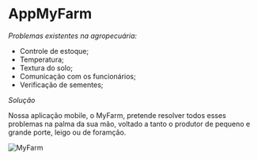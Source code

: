# AppMyFarm

*Problemas existentes na agropecuária:*
- Controle de estoque;
- Temperatura;
- Textura do solo;
- Comunicação com os funcionários;
- Verificação de sementes;

*Solução*

Nossa aplicação mobile, o MyFarm, pretende resolver todos esses problemas na palma da sua mão, voltado a tanto o produtor de pequeno e grande porte, leigo ou de foramção.

![MyFarm](https://lh3.googleusercontent.com/-UM17RYHiEpw/Wu8payiqQ8I/AAAAAAAACpM/m1-cXWI6QfcUbAvO2IvKc95sAQCSwvMTwCJoC/w530-h438-n-rw/MyFarm.png)
